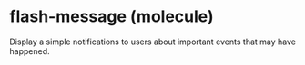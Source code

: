 # flash-message (molecule)

Display a simple notifications to users about important events that may have happened.
